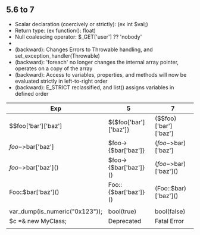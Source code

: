 ## 5.6 to 7
- Scalar declaration (coercively or strictly): (ex int $val;)
- Return type: (ex function(): float)
- Null coalescing operator: $_GET['user'] ?? 'nobody'
- 
- (backward): Changes Errors to Throwable handling, and set_exception_handler(Throwable) 
- (backward): 'foreach' no longer changes the internal array pointer, operates on a copy of the array
- (backward): Access to variables, properties, and methods will now be evaluated strictly in left-to-right order  
- (backward): E_STRICT reclassified, and list() assigns variables in defined order 

| Exp | 5 | 7 | 
| --- | --- | --- |
| $$foo\['bar'\]\['baz'\] | 	${$foo\['bar'\]\['baz'\]} |	($$foo)\['bar'\]\['baz'\]  |
| $foo->$bar\['baz'\] |	    $foo->{$bar\['baz'\]} | 	($foo->$bar)\['baz'\]  |
| $foo->$bar\['baz'\]() | 	$foo->{$bar\['baz'\]}() |	($foo->$bar)\['baz'\]() | 
| Foo::$bar\['baz'\]() |    Foo::{$bar\['baz'\]}() | 	(Foo::$bar)\['baz'\]()  |
| | | |
| var_dump(is_numeric("0x123")); | bool(true) | bool(false) |
| $c =& new MyClass; | Deprecated | Fatal Error |
| <script language="php"> | | (removed) |
| echo yield -1; | echo (yield) - 1; | echo yield (-1); |
| yield $foo or die; | yield ($foo or die); | (yield $foo) or die; |
| | JSON | JSOND |

## 5.5 to 5.6
- Constant expressions: Possible to provide a scalar expression involving numeric and string literals and/or constants
```
const TWO = ONE * 2;
class C {
    const THREE = TWO + 1;
```
- (backward): Array keys won't be overwritten [1=>'c','a','b'] give ['c','a','b']
